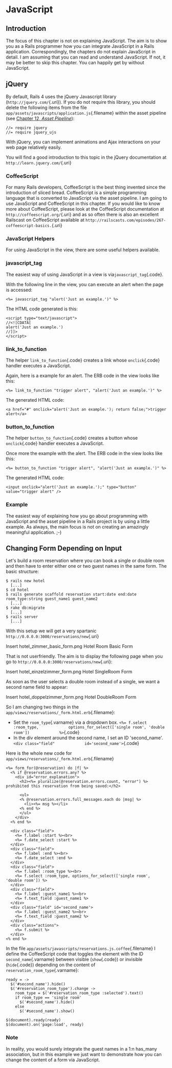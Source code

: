 # JavaScript

## Introduction

The focus of this chapter is not on explaining JavaScript. The aim is to
show you as a Rails programmer how you can integrate JavaScript in a
Rails application. Correspondingly, the chapters do not explain
JavaScript in detail. I am assuming that you can read and understand
JavaScript. If not, it may be better to skip this chapter. You can
happily get by without JavaScript.

## jQuery

By default, Rails 4 uses the jQuery Javascript library
(`http://jquery.com/`{.uri}). If you do not require this library, you
should delete the following items from the file
`app/assets/javascripts/application.js`{.filename} within the asset
pipeline (see [Chapter 12, *Asset
Pipeline*](#asset_pipeline "Chapter 12. Asset Pipeline")):

``` {.programlisting}
//= require jquery
//= require jquery_ujs
```

With jQuery, you can implement animations and Ajax interactions on your
web page relatively easily.

You will find a good introduction to this topic in the jQuery
documentation at `http://learn.jquery.com/`{.uri}

### CoffeeScript

For many Rails developers, CoffeeScript is the best thing invented since
the introduction of sliced bread. CoffeeScript is a simple programming
language that is converted to JavaScript via the asset pipeline. I am
going to use JavaScript and CoffeeScript in this chapter. If you would
like to know more about CoffeeScript, please look at the CoffeeScript
documentation at `http://coffeescript.org/`{.uri} and as so often there
is also an excellent Railscast on CoffeeScript available at
`http://railscasts.com/episodes/267-coffeescript-basics.`{.uri}

### JavaScript Helpers

For using JavaScript in the view, there are some useful helpers
available.

### javascript\_tag

The easiest way of using JavaScript in a view is
via`javascript_tag`{.code}.

With the following line in the view, you can execute an alert when the
page is accessed:

``` {.programlisting}
<%= javascript_tag "alert('Just an example.')" %>
```

The HTML code generated is this:

``` {.programlisting}
<script type="text/javascript">
//<![CDATA[
alert('Just an example.')
//]]>
</script>
```

### link\_to\_function

The helper `link_to_function`{.code} creates a link whose
`onclick`{.code} handler executes a JavaScript.

Again, here is a example for an alert. The ERB code in the view looks
like this:

``` {.programlisting}
<%= link_to_function "trigger alert", "alert('Just an example.')" %>
```

The generated HTML code:

``` {.programlisting}
<a href="#" onclick="alert('Just an example.'); return false;">trigger alert</a>
```

### button\_to\_function

The helper `button_to_function`{.code} creates a button whose
`onclick`{.code} handler executes a JavaScript.

Once more the example with the alert. The ERB code in the view looks
like this:

``` {.programlisting}
<%= button_to_function "trigger alert", "alert('Just an example.')" %>
```

The generated HTML code:

``` {.programlisting}
<input onclick="alert('Just an example.');" type="button" value="trigger alert" />
```

### Example

The easiest way of explaining how you go about programming with
JavaScript and the asset pipeline in a Rails project is by using a
little example. As always, the main focus is not on creating an
amazingly meaningful application. ;-)

## Changing Form Depending on Input

Let's build a room reservation where you can book a single or double
room and then have to enter either one or two guest names in the same
form. The basic structure:

``` {.screen}
$ rails new hotel
  [...]
$ cd hotel
$ rails generate scaffold reservation start:date end:date room_type:string guest_name1 guest_name2
  [...]
$ rake db:migrate
  [...]
$ rails server
  [...]
```

With this setup we will get a very spartanic
`http://0.0.0.0:3000/reservations/new`{.uri}

Insert hotel_zimmer_basic_form.png
Hotel Room Basic Form

That is not userfriendly. The aim is to display the following page when
you go to `http://0.0.0.0:3000/reservations/new`{.uri}:

Insert hotel_einzelzimmer_form.png
Hotel SingleRoom Form

As soon as the user selects a double room instead of a single, we want a
second name field to appear:

Insert hotel_doppelzimmer_form.png
Hotel DoubleRoom Form

So I am changing two things in the
`app/views/reservations/_form.html.erb`{.filename}:

-   Set the `room_type`{.varname} via a dropdown box.
    `<%= f.select :room_type,             options_for_select(['single room', 'double room'])             %>`{.code}
-   In the div element around the second name, I set an ID
    'second\_name'.
    `<div class="field"             id='second_name'>`{.code}

Here is the whole new code for
`app/views/reservations/_form.html.erb`{.filename}

``` {.programlisting}
<%= form_for(@reservation) do |f| %>
  <% if @reservation.errors.any? %>
    <div id="error_explanation">
      <h2><%= pluralize(@reservation.errors.count, "error") %> prohibited this reservation from being saved:</h2>

      <ul>
      <% @reservation.errors.full_messages.each do |msg| %>
        <li><%= msg %></li>
      <% end %>
      </ul>
    </div>
  <% end %>

  <div class="field">
    <%= f.label :start %><br>
    <%= f.date_select :start %>
  </div>
  <div class="field">
    <%= f.label :end %><br>
    <%= f.date_select :end %>
  </div>
  <div class="field">
    <%= f.label :room_type %><br>
    <%= f.select :room_type, options_for_select(['single room', 'double room']) %>
  </div>
  <div class="field">
    <%= f.label :guest_name1 %><br>
    <%= f.text_field :guest_name1 %>
  </div>
  <div class="field" id='second_name'>
    <%= f.label :guest_name2 %><br>
    <%= f.text_field :guest_name2 %>
  </div>
  <div class="actions">
    <%= f.submit %>
  </div>
<% end %>
```

In the file `app/assets/javascripts/reservations.js.coffee`{.filename} I
define the CoffeeScript code that toggles the element with the ID
`second_name`{.varname} between visible (`show`{.code}) or invisible
(`hide`{.code}) depending on the content of
`reservation_room_type`{.varname}:

``` {.programlisting}
ready = ->
  $('#second_name').hide()
  $('#reservation_room_type').change ->
    room_type = $('#reservation_room_type :selected').text()
    if room_type == 'single room'
      $('#second_name').hide()
    else
      $('#second_name').show()

$(document).ready(ready)
$(document).on('page:load', ready)
```

### Note

In reality, you would surely integrate the guest names in a 1:n
has\_many association, but in this example we just want to demonstrate
how you can change the content of a form via JavaScript.
